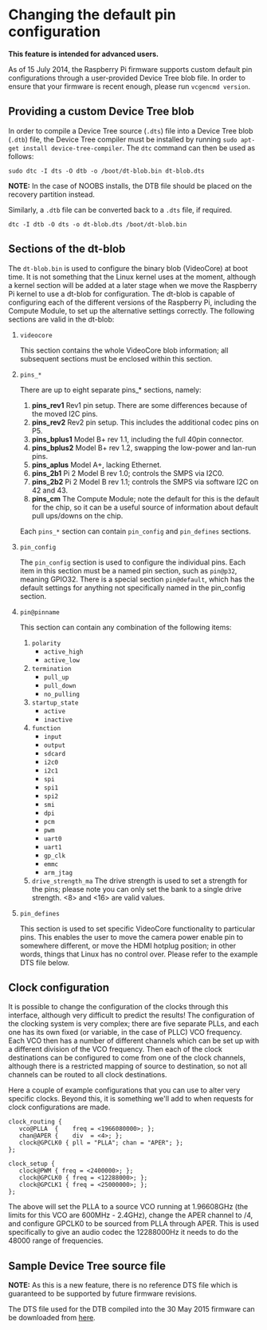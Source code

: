 # Changing the default pin configuration

**This feature is intended for advanced users.**

As of 15 July 2014, the Raspberry Pi firmware supports custom default pin configurations through a user-provided Device Tree blob file. In order to ensure that your firmware is recent enough, please run `vcgencmd version`.

## Providing a custom Device Tree blob

In order to compile a Device Tree source (`.dts`) file into a Device Tree blob (`.dtb`) file, the Device Tree compiler must be installed by running `sudo apt-get install device-tree-compiler`. The `dtc` command can then be used as follows:

```
sudo dtc -I dts -O dtb -o /boot/dt-blob.bin dt-blob.dts
```

**NOTE:** In the case of NOOBS installs, the DTB file should be placed on the recovery partition instead.

Similarly, a `.dtb` file can be converted back to a `.dts` file, if required.

```
dtc -I dtb -O dts -o dt-blob.dts /boot/dt-blob.bin
```

## Sections of the dt-blob

The `dt-blob.bin` is used to configure the binary blob (VideoCore) at boot time. It is not something that the Linux kernel
uses at the moment, although a kernel section will be added at a later stage when we move the Raspberry Pi kernel to use
a dt-blob for configuration.  The dt-blob is capable of configuring each of the different versions of the Raspberry Pi,
including the Compute Module, to set up the alternative settings correctly. The following sections are valid in the dt-blob:

1. `videocore`

   This section contains the whole VideoCore blob information; all subsequent sections must be enclosed within this section.

2. `pins_*`

   There are up to eight separate pins_* sections, namely:
   
   1. **pins_rev1** Rev1 pin setup. There are some differences because of the moved I2C pins.
   2. **pins_rev2** Rev2 pin setup. This includes the additional codec pins on P5.
   3. **pins_bplus1** Model B+ rev 1.1, including the full 40pin connector.
   4. **pins_bplus2** Model B+ rev 1.2, swapping the low-power and lan-run pins.
   5. **pins_aplus** Model A+, lacking Ethernet.
   6. **pins_2b1** Pi 2 Model B rev 1.0; controls the SMPS via I2C0.
   7. **pins_2b2** Pi 2 Model B rev 1.1; controls the SMPS via software I2C on 42 and 43.
   8. **pins_cm** The Compute Module; note the default for this is the default for the chip, so it can be a useful source of information about default pull ups/downs on the chip.
   
   Each `pins_*` section can contain `pin_config` and `pin_defines` sections.

3. `pin_config`

   The `pin_config` section is used to configure the individual pins. Each item in this section must be a named pin section, such as `pin@p32`, meaning GPIO32. There is a special section `pin@default`, which has the default settings for anything not specifically named in the pin_config section.
   
4. `pin@pinname`

   This section can contain any combination of the following items:
   
   1. `polarity`
      * `active_high`
      * `active_low`
   2. `termination`
      * `pull_up`
      * `pull_down`
      * `no_pulling`
   3. `startup_state`
      * `active`
      * `inactive`
   4. `function`
      * `input`
      * `output`
      * `sdcard`
      * `i2c0`
      * `i2c1`
      * `spi`
      * `spi1`
      * `spi2`
      * `smi`
      * `dpi`
      * `pcm`
      * `pwm`
      * `uart0`
      * `uart1`
      * `gp_clk`
      * `emmc`
      * `arm_jtag`
   5. `drive_strength_ma`
      The drive strength is used to set a strength for the pins; please note you can only set the bank to a single drive strength. <8> and <16> are valid values.

5. `pin_defines`

   This section is used to set specific VideoCore functionality to particular pins. This enables the user to move the camera power enable pin to somewhere different, or move the HDMI hotplug position; in other words, things that Linux has no control over. Please refer to the example DTS file below.

## Clock configuration

It is possible to change the configuration of the clocks through this interface, although very difficult to predict the results! The configuration of the clocking system is very complex; there are five separate PLLs, and each one has its own fixed (or variable, in the case of PLLC) VCO frequency. Each VCO then has a number of different channels which can be set up with a different division of the VCO frequency. Then each of the clock destinations can be configured to come from one of the clock channels, although there is a restricted mapping of source to destination, so not all channels can be routed to all clock destinations.

Here a couple of example configurations that you can use to alter very specific clocks. Beyond this, it is something we'll add to when requests for clock configurations are made.

```
clock_routing {
   vco@PLLA  {    freq = <1966080000>; };
   chan@APER {    div  = <4>; };
   clock@GPCLK0 { pll = "PLLA"; chan = "APER"; };
};

clock_setup {
   clock@PWM { freq = <2400000>; };
   clock@GPCLK0 { freq = <12288000>; };
   clock@GPCLK1 { freq = <25000000>; };
};
```

The above will set the PLLA to a source VCO running at 1.96608GHz (the limits for this VCO are 600MHz - 2.4GHz), change the APER channel to /4, and configure GPCLK0 to be sourced from PLLA through APER. This is used specifically to give an audio codec the 12288000Hz it needs to do the 48000 range of frequencies.

## Sample Device Tree source file

**NOTE:** As this is a new feature, there is no reference DTS file which is guaranteed to be supported by future firmware revisions.

The DTS file used for the DTB compiled into the 30 May 2015 firmware can be downloaded from [here](images/dt-blob.dts).
